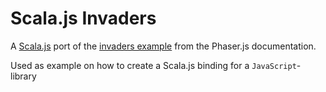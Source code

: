 Scala.js Invaders
=================

A [Scala.js](http://scala-js.org) port of the [invaders example](http://phaser.io/examples/v2/games/invaders)
from the Phaser.js documentation.

Used as example on how to create a Scala.js binding for a `JavaScript`-library
